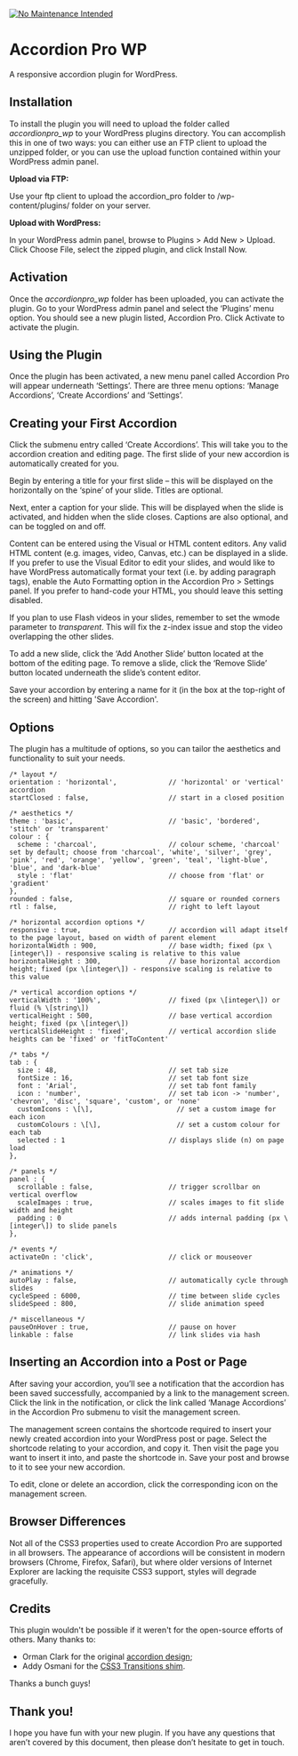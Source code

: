 [![No Maintenance Intended](http://unmaintained.tech/badge.svg)](http://unmaintained.tech/)

# Accordion Pro WP
A responsive accordion plugin for WordPress.

## Installation
To install the plugin you will need to upload the folder called _accordionpro\_wp_ to your WordPress plugins directory. You can accomplish this in one of two ways: you can either use an FTP client to upload the unzipped folder, or you can use the upload function contained within your WordPress admin panel.

**Upload via FTP:**

Use your ftp client to upload the accordion\_pro folder to /wp-content/plugins/ folder on your server.

**Upload with WordPress:**

In your WordPress admin panel, browse to Plugins > Add New > Upload. Click Choose File, select the zipped plugin, and click Install Now.

## Activation
Once the _accordionpro\_wp_ folder has been uploaded, you can activate the plugin. Go to your WordPress admin panel and select the ‘Plugins’ menu option. You should see a new plugin listed, Accordion Pro. Click Activate to activate the plugin.

## Using the Plugin
Once the plugin has been activated, a new menu panel called Accordion Pro will appear underneath ‘Settings’. There are three menu options: ‘Manage Accordions’, ‘Create Accordions’ and ‘Settings’.

## Creating your First Accordion
Click the submenu entry called ‘Create Accordions’. This will take you to the accordion creation and editing page. The first slide of your new accordion is automatically created for you.

Begin by entering a title for your first slide – this will be displayed on the horizontally on the ‘spine’ of your slide. Titles are optional.

Next, enter a caption for your slide. This will be displayed when the slide is activated, and hidden when the slide closes. Captions are also optional, and can be toggled on and off.

Content can be entered using the Visual or HTML content editors. Any valid HTML content (e.g. images, video, Canvas, etc.) can be displayed in a slide. If you prefer to use the Visual Editor to edit your slides, and would like to have WordPress automatically format your text (i.e. by adding paragraph tags), enable the Auto Formatting option in the Accordion Pro > Settings panel. If you prefer to hand-code your HTML, you should leave this setting disabled.

If you plan to use Flash videos in your slides, remember to set the wmode parameter to _transparent_. This will fix the z-index issue and stop the video overlapping the other slides.

To add a new slide, click the ‘Add Another Slide’ button located at the bottom of the editing page. To remove a slide, click the ‘Remove Slide’ button located underneath the slide’s content editor.

Save your accordion by entering a name for it (in the box at the top-right of the screen) and hitting 'Save Accordion'.

## Options
The plugin has a multitude of options, so you can tailor the aesthetics and functionality to suit your needs.

```
/* layout */
orientation : 'horizontal',             // 'horizontal' or 'vertical' accordion
startClosed : false,                    // start in a closed position

/* aesthetics */
theme : 'basic',                        // 'basic', 'bordered', 'stitch' or 'transparent'
colour : {
  scheme : 'charcoal',                  // colour scheme, 'charcoal' set by default; choose from 'charcoal', 'white', 'silver', 'grey', 'pink', 'red', 'orange', 'yellow', 'green', 'teal', 'light-blue', 'blue', and 'dark-blue'
  style : 'flat'                        // choose from 'flat' or 'gradient'
},
rounded : false,                        // square or rounded corners
rtl : false,                            // right to left layout

/* horizontal accordion options */
responsive : true,                      // accordion will adapt itself to the page layout, based on width of parent element
horizontalWidth : 900,                  // base width; fixed (px \[integer\]) - responsive scaling is relative to this value
horizontalHeight : 300,                 // base horizontal accordion height; fixed (px \[integer\]) - responsive scaling is relative to this value

/* vertical accordion options */
verticalWidth : '100%',                 // fixed (px \[integer\]) or fluid (% \[string\])
verticalHeight : 500,                   // base vertical accordion height; fixed (px \[integer\])
verticalSlideHeight : 'fixed',          // vertical accordion slide heights can be 'fixed' or 'fitToContent'

/* tabs */
tab : {
  size : 48,                            // set tab size
  fontSize : 16,                        // set tab font size
  font : 'Arial',                       // set tab font family
  icon : 'number',                      // set tab icon -> 'number', 'chevron', 'disc', 'square', 'custom', or 'none'
  customIcons : \[\],                     // set a custom image for each icon
  customColours : \[\],                   // set a custom colour for each tab
  selected : 1                          // displays slide (n) on page load
},

/* panels */
panel : {
  scrollable : false,                   // trigger scrollbar on vertical overflow
  scaleImages : true,                   // scales images to fit slide width and height
  padding : 0                           // adds internal padding (px \[integer\]) to slide panels
},

/* events */
activateOn : 'click',                   // click or mouseover

/* animations */
autoPlay : false,                       // automatically cycle through slides
cycleSpeed : 6000,                      // time between slide cycles
slideSpeed : 800,                       // slide animation speed

/* miscellaneous */
pauseOnHover : true,                    // pause on hover
linkable : false                        // link slides via hash
```

## Inserting an Accordion into a Post or Page
After saving your accordion, you’ll see a notification that the accordion has been saved successfully, accompanied by a link to the management screen. Click the link in the notification, or click the link called ‘Manage Accordions’ in the Accordion Pro submenu to visit the management screen.

The management screen contains the shortcode required to insert your newly created accordion into your WordPress post or page. Select the shortcode relating to your accordion, and copy it. Then visit the page you want to insert it into, and paste the shortcode in. Save your post and browse to it to see your new accordion.

To edit, clone or delete an accordion, click the corresponding icon on the management screen.

## Browser Differences
Not all of the CSS3 properties used to create Accordion Pro are supported in all browsers. The appearance of accordions will be consistent in modern browsers (Chrome, Firefox, Safari), but where older versions of Internet Explorer are lacking the requisite CSS3 support, styles will degrade gracefully.

## Credits
This plugin wouldn't be possible if it weren't for the open-source efforts of others. Many thanks to:

*   Orman Clark for the original [accordion design](http://www.premiumpixels.com/freebies/horizontal-accordion-slider-psd/);
*   Addy Osmani for the [CSS3 Transitions shim](http://addyosmani.com/blog/css3transitions-jquery/).

Thanks a bunch guys!

## Thank you!
I hope you have fun with your new plugin. If you have any questions that aren’t covered by this document, then please don’t hesitate to get in touch.
